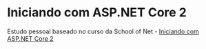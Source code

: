 # Iniciando com ASP.NET Core 2

Estudo pessoal baseado no curso da School of Net - [Iniciando com ASP.NET Core 2](https://www.schoolofnet.com/curso/aspnet/dotnet-core/iniciando-com-aspnet-core-rev2/)
